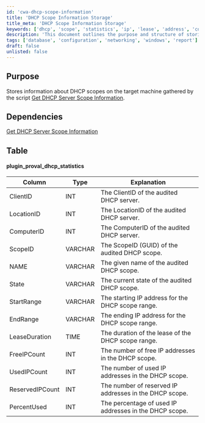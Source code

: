 ```yaml
---
id: 'cwa-dhcp-scope-information'
title: 'DHCP Scope Information Storage'
title_meta: 'DHCP Scope Information Storage'
keywords: ['dhcp', 'scope', 'statistics', 'ip', 'lease', 'address', 'computer', 'client']
description: 'This document outlines the purpose and structure of storing information about DHCP scopes on the target machine, as gathered by the script Get DHCP Server Scope Information. It includes details about the dependencies and a comprehensive table of the data collected, including client IDs, location IDs, and IP address ranges.'
tags: ['database', 'configuration', 'networking', 'windows', 'report']
draft: false
unlisted: false
---
```

## Purpose

Stores information about DHCP scopes on the target machine gathered by the script [Get DHCP Server Scope Information](https://proval.itglue.com/DOC-5078775-8041475).

## Dependencies

[Get DHCP Server Scope Information](https://proval.itglue.com/DOC-5078775-8041475)

## Table

#### plugin_proval_dhcp_statistics

| Column            | Type    | Explanation                                               |
|-------------------|---------|----------------------------------------------------------|
| ClientID          | INT     | The ClientID of the audited DHCP server.                 |
| LocationID        | INT     | The LocationID of the audited DHCP server.               |
| ComputerID        | INT     | The ComputerID of the audited DHCP server.               |
| ScopeID           | VARCHAR | The ScopeID (GUID) of the audited DHCP scope.           |
| NAME              | VARCHAR | The given name of the audited DHCP scope.                |
| State             | VARCHAR | The current state of the audited DHCP scope.             |
| StartRange        | VARCHAR | The starting IP address for the DHCP scope range.       |
| EndRange          | VARCHAR | The ending IP address for the DHCP scope range.         |
| LeaseDuration     | TIME    | The duration of the lease of the DHCP scope range.      |
| FreeIPCount       | INT     | The number of free IP addresses in the DHCP scope.      |
| UsedIPCount       | INT     | The number of used IP addresses in the DHCP scope.      |
| ReservedIPCount    | INT     | The number of reserved IP addresses in the DHCP scope.  |
| PercentUsed       | INT     | The percentage of used IP addresses in the DHCP scope.  |



